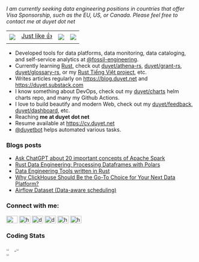 *I am currently seeking data engineering positions 
in countries that offer Visa Sponsorship, 
such as the EU, US, or Canada. 
Please feel free to contact me at duyet dot net*

<div align="center">

  <p>
    <table>
      <tr>
        <td>
          <img src="https://komarev.com/ghpvc/?username=duyet" />
        </td>
        <td>
          <a href="https://poll.fizzy.wtf/vote?duyet.vote=yes&redirect=https://github.com/duyet">
            Just like 👍
          </a>
        </td>
        <td>
          <img src="https://poll.fizzy.wtf/show?duyet.vote=yes" />
        </td>
        <td>
          <img src="https://poll.fizzy.wtf/count?duyet.vote=yes" />
        </td>
      </tr>
    </table>
  </p>
  
</div>

- Developed tools for data platforms, data monitoring, data cataloging, and self-service analytics at [@fossil-engineering].
- Currently learning [Rust], check out [duyet/athena-rs], [duyet/grant-rs], [duyet/glossary-rs], or my [Rust Tiếng Việt project], etc.
- Writes articles regularly on https://blog.duyet.net and https://duyet.substack.com
- I know something about DevOps, check out my [duyet/charts] helm charts repo, and many my Github Actions.
- I love to build beautify and modern Web, check out my [duyet/feedback], [duyet/dashboard], etc.
- Reaching **me at duyet dot net**
- Resume available at https://cv.duyet.net
- [@duyetbot] helps automated various tasks.

[@fossil-engineering]: https://github.com/fossil-engineering
[Data Engineering]: https://blog.duyet.net/tag/data-engineer/
[Rust]: https://blog.duyet.net/2021/11/rust-data-engineering.html
[@duyetbot]: https://github.com/duyetbot
[duyet/athena-rs]: https://github.com/duyet/athena-rs
[duyet/glossary-rs]: https://github.com/duyet/glossary-rs
[duyet/grant-rs]: https://github.com/duyet/grant-rs
[Rust Tiếng Việt project]: https://rust-tieng-viet.github.io
[duyet/charts]: https://github.com/duyet/charts
[duyet/feedback]: https://github.com/duyet/feedback
[duyet/dashboard]: https://github.com/duyet/dashboard

### Blogs posts
<!-- BLOG-POST-LIST:START -->
- [Ask ChatGPT about 20 important concepts of Apache Spark](https://blog.duyet.net/2023/02/ask-chatgpt-spark.html)
- [Rust Data Engineering: Processing Dataframes with Polars](https://blog.duyet.net/2023/02/rust-polars.html)
- [Data Engineering Tools written in Rust](https://blog.duyet.net/2023/01/data-engineering-rust-tools.html)
- [Why ClickHouse Should Be the Go-To Choice for Your Next Data Platform?](https://blog.duyet.net/2023/01/clickhouse.html)
- [Airflow Dataset &lpar;Data-aware scheduling&rpar;](https://blog.duyet.net/2022/09/airflow-dataset.html)
<!-- BLOG-POST-LIST:END -->

<p align="left">
<h3 align="left">Connect with me:</h3>
<a href="https://t.me/duyet" target="blank"><img align="center" src="https://cdn.jsdelivr.net/npm/simple-icons@6.7.0/icons/telegram.svg" alt="@duyet" height="20" width="30" /></a>
<a href="https://ko-fi.com/duyet" target="blank"><img align="center" src="https://cdn.jsdelivr.net/npm/simple-icons@6.7.0/icons/kofi.svg" alt="https://ko-fi.com/duyet" height="20" width="30" /></a>
<a href="https://twitter.com/_duyet" target="blank"><img align="center" src="https://cdn.jsdelivr.net/npm/simple-icons@6.7.0/icons/twitter.svg" alt="duyetdev" height="20" width="30" /></a>
<a href="https://linkedin.com/in/duyet" target="blank"><img align="center" src="https://cdn.jsdelivr.net/npm/simple-icons@6.7.0/icons/linkedin.svg" alt="duyet" height="20" width="30" /></a>
<a href="https://blog.duyet.net/rss.xml" target="blank"><img align="center" src="https://cdn.jsdelivr.net/npm/simple-icons@6.7.0/icons/rss.svg" alt="https://blog.duyet.net/rss.xml" height="20" width="30" /></a>
<a href="https://unsplash.com/@_duyet" target="blank"><img align="center" src="https://cdn.jsdelivr.net/npm/simple-icons@6.7.0/icons/unsplash.svg" alt="https://unsplash.com/@_duyet" height="20" width="30" /></a>

</p>

### Coding Stats

<div style="display: flex; flex-wrap: wrap">
  <a href="https://github.com/duyet">
  <img style="width: 32%" src="https://wakatime.com/share/@8d67d3f3-1ae6-4b1e-a8a1-32c57b3e05f9/e3bcf43a-620f-416f-b8ac-1f74fa16e4e2.png" />
  <img style="width: 32%" src="https://wakatime.com/share/@8d67d3f3-1ae6-4b1e-a8a1-32c57b3e05f9/5fd68fc4-d79a-432b-8ae0-8c2474b13de0.png" />
  <img style="width: 32%" src="https://github-readme-stats.vercel.app/api?username=duyet&show_icons=true&theme=vue&hide_border=true&custom_title=@duyet" />
  </a>
</div>

